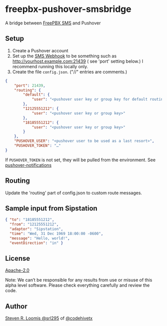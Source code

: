 # freepbx-pushover-smsbridge

A bridge between [FreePBX SMS](https://freepbx.org) and Pushover

## Setup

1. Create a Pushover account
2. Set up the [SMS Webhook](https://wiki.freepbx.org/display/FPG/SMS+Webhook) to be something such as <http://yourhost.example.com:21439> ( see 'port' setting below.) I recommend running this locally only.
3. Create the file `config.json`. ("//" entries are comments.)

```json
{
    "port": 21439,
    "routing": {
        "default": {
            "user": "<pushover user key or group key for default routing>"
        },
        "12125551212": {
            "user": "<pushover user key or group key>"
        },
        "18185551212": {
            "user": "<pushover user key or group key>"
        }
    },
    "PUSHOVER_USER": "<pushover user to be used as a last resort>",
    "PUSHOVER_TOKEN": "…"
}
```

If `PUSHOVER_TOKEN` is not set, they will be pulled from the environment. See [pushover-notifications](https://www.npmjs.com/package/pushover-notifications)

## Routing

Update the 'routing' part of config.json to custom route messages.

## Sample input from Sipstation

```json
{ "to": "18185551212",
  "from": "12125551212",
  "adaptor": "Sipstation",
  "time": "Wed, 31 Dec 1969 18:00:00 -0600",
  "message": "Hello, world!",
  "eventDirection": "in" }
```

## License

[Apache-2.0](./LICENSE)

Note: We can’t be responsible for any results from use or misuse of this alpha level software.
Please check everything carefully and review the code.

## Author

[Steven R. Loomis @srl295](https://github.com/srl295) of [@codehivetx](https://github.com/codehivetx)
